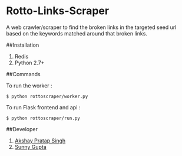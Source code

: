 Rotto-Links-Scraper
=======================

A web crawler/scraper to find the broken links in the targeted seed url based on the keywords matched around that broken links.

##Installation
1. Redis
2. Python 2.7+

##Commands

To run the worker :

    $ python rottoscraper/worker.py

To run Flask frontend and api :

    $ python rottoscraper/run.py

##Developer
1. [Akshay Pratap Singh](https://www.facebook.com/AKSHAYPRATAP007)
2. [Sunny Gupta](https://www.facebook.com/sunnyLA.Gupta)
